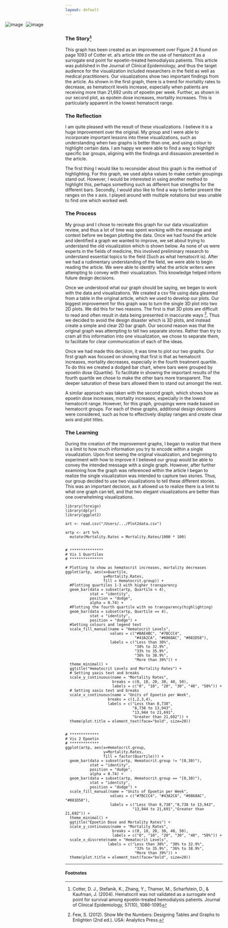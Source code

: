 ```yaml
---
layout: default
---
```


<img src="/images/Article_Review_1.png" alt="image" style = "max-width: 150%; margin-left: -25%" align = "center">

<img src="/images/Article_Review_2.png" alt="image" style = "max-width: 150%; margin-left: -25%" align = "center">

### The Story[^1]
This graph has been created as an improvement over Figure 2 A found on page 1093 of Cotter et. al’s article title on the use of hematocrit as a surrogate end point for epoetin-treated hemodialysis patients. This article was published in the Journal of Clinical Epidemiology, and thus the target audience for the visualization included researchers in the field as well as medical practitioners. Our visualizations show two important findings from the article. As shown in the first graph, there is a trend for mortality rates to decrease, as hematocrit levels increase, especially when patients are receiving more than 21,692 units of epoetin per week. Further, as shown in our second plot, as epotein dose increases, mortality increases. This is particularly apparent in the lowest hematocrit range. 


### The Reflection
I am quite pleased with the result of these visualizations. I believe it is a huge improvement over the original. My group and I were able to incorporate important lessons into these visualizations, such as understanding when two graphs is better than one, and using colour to highlight certain data. I am happy we were able to find a way to highlight specific bar groups, aligning with the findings and dissuasion presented in the article. 

The first thing I would like to reconsider about this graph is the method of highlighting. For this graph, we used alpha values to make certain groupings stand out. However, I would be interested in using another method to highlight this, perhaps something such as different hue strengths for the different bars. Secondly, I would also like to find a way to better present the ranges on the x axis. I played around with multiple notations but was unable to find one which worked well.


### The Process
My group and I chose to recreate this graph for our data visualization review, and thus a lot of time was spent working with the message and context before we began plotting the data. Once we had found the article and identified a graph we wanted to improve, we set about trying to understand the old visualization which is shown below. As none of us were experts in the fields of medicine, this involved preliminary research to understand essential topics to the field (Such as what hematocrit is). After we had a rudimentary understanding of the field, we were able to begin reading the article. We were able to identify what the article writers were attempting to convey with their visualization. This knowledge helped inform future design decisions. 

Once we understood what our graph should be saying, we began to work with the data and visualizations. We created a csv file using data gleamed from a table in the original article, which we used to develop our plots. Our biggest improvement for this graph was to turn the single 3D plot into two 2D plots. We did this for two reasons. The first is that 3D plots are difficult to read and often result in data being presented in inaccurate ways [^2]. Thus we decided to avoid the design disaster which is 3D plots, and instead create a simple and clear 2D bar graph. Our second reason was that the original graph was attempting to tell two separate stories. Rather than try to cram all this information into one visualization, we chose to separate them, to facilitate for clear communication of each of the ideas. 

Once we had made this decision, it was time to plot our two graphs. Our first graph was focused on showing that first is that as hematocrit increases, mortality decreases, especially in the fourth treatment quartile. To do this we created a dodged bar chart, where bars were grouped by epoetin dose (Quartile). To facilitate in showing the important results of the fourth quartile we chose to make the other bars more transparent. The deeper saturation of these bars allowed them to stand out amongst the rest.

A similar approach was taken with the second graph, which shows how as epoetin dose increases, mortality increases, especially in the lowest hematocrit range. However, for this graph, groupings were made based on hematocrit groups. For each of these graphs, additional design decisions were considered, such as how to effectively display ranges and create clear axis and plot titles. 


### The Learning
During the creation of the improvement graphs, I began to realize that there is a limit to how much information you try to encode within a single visualization. Upon first seeing the original visualization, and beginning to experiment with how to improve it I believed our group would be able to convey the intended message with a single graph. However, after further examining how the graph was referenced within the article I began to realize the single visualization was intended to capture two stories. Thus, our group decided to use two visualizations to tell these different stories. This was an important decision, as it allowed us to realize there is a limit to what one graph can tell, and that two elegant visualizations are better than one overwhelming visualizations.


```
library(foreign)
library(dplyr)
library(ggplot2)

art <- read.csv("/Users/.../Plot2data.csv")

artp <- art %>%
  mutate(Mortality.Rates = Mortality.Rates/1000 * 100)


# ***************
# Vis 1 Quartiles
# ***************

# Plotting to show as hematocrit increases, mortality decreases
ggplot(artp, aes(x=Quartile, 
                 y=Mortality.Rates, 
                 fill = Hematocrit.group)) + 
  #Plotting quartiles 1-3 with higher transparency
  geom_bar(data = subset(artp, Quartile < 4), 
           stat = "identity", 
           position = "dodge",
           alpha = 0.74) + 
  #Plotting the fourth quartile with no transparency(highlighting)
  geom_bar(data = subset(artp, Quartile == 4), 
           stat = "identity", 
           position = "dodge") +
  #Setting colours and legend text
  scale_fill_manual(name = "Hematocrit Levels",
                    values = c("#BAE4BC", "#7BCCC4", 
                               "#43A2CA", "#0868AC", "#081D58"),
                    labels = c("Less than 30%", 
                               "30% to 32.9%", 
                               "33% to 35.9%", 
                               "36% to 38.9%", 
                               "More than 39%")) +
  theme_minimal() +
  ggtitle("Hematocrit Levels and Mortality Rates") +
  # Setting yaxis text and breaks
  scale_y_continuous(name = "Mortality Rates",
                     breaks = c(0, 10, 20, 30, 40, 50), 
                     labels = c("0", "10", "20", "30", "40", "50%")) +
  # Setting xaxis text and breaks
  scale_x_continuous(name = "Units of Epoetin per Week", 
                   breaks = c(1,2,3,4), 
                   labels = c("Less than 8,738",
                              "8,738 to 13,943",
                              "13,944 to 21,691",
                              "Greater than 21,692")) +
  theme(plot.title = element_text(face="bold", size=20))


# *************
# Vis 2 Epoetin
# *************
ggplot(artp, aes(x=Hematocrit.group, 
                 y=Mortality.Rates, 
                 fill = factor(Quartile))) + 
  geom_bar(data = subset(artp, Hematocrit.group != "[0,30)"), 
           stat = "identity", 
           position = "dodge",
           alpha = 0.74) + 
  geom_bar(data = subset(artp, Hematocrit.group == "[0,30)"), 
           stat = "identity", 
           position = "dodge") +
  scale_fill_manual(name = "Units of Epoetin per Week",
                    values = c("#7BCCC4", "#43A2CA", "#0868AC", "#081D58"),
                    labels = c("Less than 8,738","8,738 to 13,943",
                              "13,944 to 21,691","Greater than 21,692")) +
  theme_minimal() +
  ggtitle("Epoetin Dose and Mortality Rates") +
  scale_y_continuous(name = "Mortality Rates",
                     breaks = c(0, 10, 20, 30, 40, 50), 
                     labels = c("0", "10", "20", "30", "40", "50%")) +
  scale_x_discrete(name = "Hematocrit Levels", 
                   labels = c("Less than 30%", "30% to 32.9%", 
                               "33% to 35.9%", "36% to 38.9%", 
                               "More than 39%")) +
  theme(plot.title = element_text(face="bold", size=20))
```

<hr>

#### Footnotes
[^1]: Cotter, D. J., Stefanik, K., Zhang, Y., Thamer, M., Scharfstein, D., & Kaufman, J. (2004). Hematocrit was not validated as a surrogate end point for survival among epoetin-treated hemodialysis patients. Journal of Clinical Epidemiology, 57(10), 1086-1095
[^2]: Few, S. (2012). Show Me the Numbers: Designing Tables and Graphs to Enlighten (2nd ed.). USA: Analytics Press.